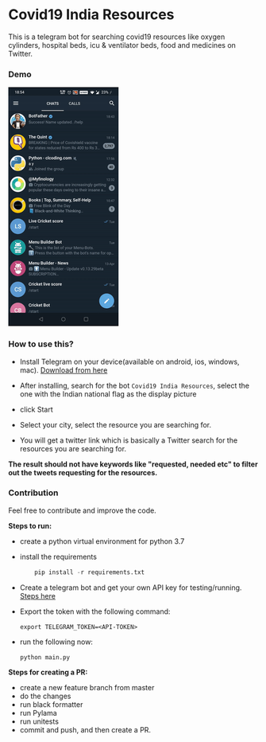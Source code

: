 # Covid19 India Resources
This is a telegram bot for searching covid19 resources like oxygen cylinders, hospital 
beds, icu & ventilator beds, food and medicines on Twitter.

### Demo
![image](https://github.com/dollardhingra/covid19indiaresources/blob/master/about.gif)

### How to use this?
* Install Telegram on your device(available on android, ios, windows, mac). 
[Download from here](https://telegram.org/)

* After installing, search for the bot `Covid19 India Resources`, select the one with
the Indian national flag as the display picture

* click Start

* Select your city, select the resource you are searching for.

* You will get a twitter link which is basically a Twitter search for the resources
you are searching for. 


**The result should not have keywords like "requested, needed etc" 
to filter out the tweets requesting for the resources.**


### Contribution
Feel free to contribute and improve the code. 

**Steps to run:**
* create a python virtual environment for python 3.7
* install the requirements
    ```python
        pip install -r requirements.txt 
    ```
* Create a telegram bot and get your own API key for testing/running. [Steps here](https://core.telegram.org/bots#creating-a-new-bot)

* Export the token with the following command:
    ```
    export TELEGRAM_TOKEN=<API-TOKEN>
    ```

* run the following now:
    ```
    python main.py
    ```

**Steps for creating a PR:**
* create a new feature branch from master
* do the changes
* run black formatter
* run Pylama
* run unitests
* commit and push, and then create a PR.